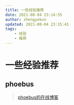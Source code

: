 ```yaml
---
title: 一些经验推荐
date: 2021-08-04 23:14:55
author: zhengyekun
updated: 2021-08-04 23:15:41
tags: 
	- 经验
	- 推荐
---
```

# 一些经验推荐

## phoebus

> [phoebus的在线博客](https://brucephoebus.github.io/developer-note/#/)
